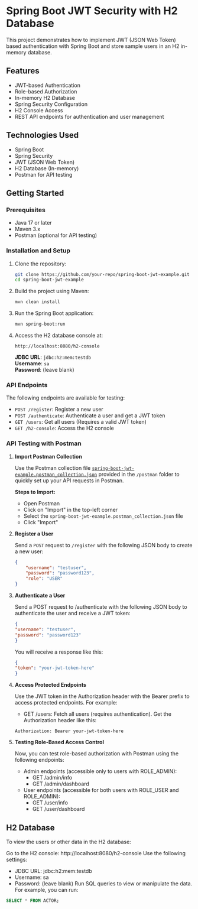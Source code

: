 # Spring Boot JWT Security with H2 Database

This project demonstrates how to implement JWT (JSON Web Token) based authentication with Spring Boot and store sample users in an H2 in-memory database.

## Features

- JWT-based Authentication
- Role-based Authorization
- In-memory H2 Database
- Spring Security Configuration
- H2 Console Access
- REST API endpoints for authentication and user management

## Technologies Used

- Spring Boot
- Spring Security
- JWT (JSON Web Token)
- H2 Database (In-memory)
- Postman for API testing

## Getting Started

### Prerequisites

- Java 17 or later
- Maven 3.x
- Postman (optional for API testing)

### Installation and Setup

1. Clone the repository:

    ```bash
    git clone https://github.com/your-repo/spring-boot-jwt-example.git
    cd spring-boot-jwt-example
    ```

2. Build the project using Maven:

    ```bash
    mvn clean install
    ```

3. Run the Spring Boot application:

    ```bash
    mvn spring-boot:run
    ```

4. Access the H2 database console at:

    ```
    http://localhost:8080/h2-console
    ```

   **JDBC URL**: `jdbc:h2:mem:testdb`  
   **Username**: `sa`  
   **Password**: (leave blank)

### API Endpoints

The following endpoints are available for testing:

- `POST /register`: Register a new user
- `POST /authenticate`: Authenticate a user and get a JWT token
- `GET /users`: Get all users (Requires a valid JWT token)
- `GET /h2-console`: Access the H2 console

### API Testing with Postman

1. **Import Postman Collection**

   Use the Postman collection file [`spring-boot-jwt-example.postman_collection.json`](postman/spring-boot-jwt-example.postman_collection.json) provided in the `/postman` folder to quickly set up your API requests in Postman.

   **Steps to Import:**
    - Open Postman
    - Click on "Import" in the top-left corner
    - Select the `spring-boot-jwt-example.postman_collection.json` file
    - Click "Import"

2. **Register a User**

   Send a `POST` request to `/register` with the following JSON body to create a new user:

   ```json
   {
       "username": "testuser",
       "password": "password123",
       "role": "USER"
   }
   
3. **Authenticate a User**

    Send a POST request to /authenticate with the following JSON body to authenticate the user and receive a JWT token:

    ```json
    {
    "username": "testuser",
    "password": "password123"
    }
   ```
    You will receive a response like this:

    ```json
    {
    "token": "your-jwt-token-here"
    }
   ```
4. **Access Protected Endpoints**

    Use the JWT token in the Authorization header with the Bearer prefix to access protected endpoints. For example:

    * GET /users: Fetch all users (requires authentication).
   Get the Authorization header like this:
    ```
    Authorization: Bearer your-jwt-token-here
    ```

5. **Testing Role-Based Access Control**

   Now, you can test role-based authorization with Postman using the following endpoints:

   * Admin endpoints (accessible only to users with ROLE_ADMIN):
     * GET /admin/info
     * GET /admin/dashboard
   * User endpoints (accessible for both users with ROLE_USER and ROLE_ADMIN):
     * GET /user/info
     * GET /user/dashboard

## H2 Database
To view the users or other data in the H2 database:

Go to the H2 console: http://localhost:8080/h2-console
Use the following settings:
* JDBC URL: jdbc:h2:mem:testdb
* Username: sa
* Password: (leave blank)
Run SQL queries to view or manipulate the data.
For example, you can run:

```sql
SELECT * FROM ACTOR;
```



 